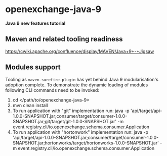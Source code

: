 # openexchange-java-9

**Java 9 new features tutorial**

## Maven and related tooling readiness 

https://cwiki.apache.org/confluence/display/MAVEN/Java+9+-+Jigsaw

## Modules support

Tooling as `maven-surefire-plugin` has yet behind Java 9 modularisation's adoption complete. 
To demonstrate the dynamic loading of modules following CLI commands need to be invoked:

1. cd </path/to/openexchange-java-9>
2. mvn clean install
3. To run application with "git" implementation run: java -p 'api/target/api-1.0.0-SNAPSHOT.jar;consumer/target/consumer-1.0.0-SNAPSHOT.jar;git/target/git-1.0.0-SNAPSHOT.jar' -m event.registry.cli/io.openexchange.schema.consumer.Application
4. To run application with "hortonwork" implementation run: java -p 'api/target/api-1.0.0-SNAPSHOT.jar;consumer/target/consumer-1.0.0-SNAPSHOT.jar;hortonworks/target/hortonworks-1.0.0-SNAPSHOT.jar' -m event.registry.cli/io.openexchange.schema.consumer.Application